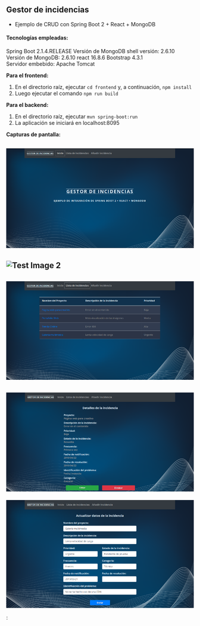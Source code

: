 ## Gestor de incidencias
* Ejemplo de CRUD con Spring Boot 2 + React + MongoDB

#### Tecnologías empleadas:
 
Spring Boot 2.1.4.RELEASE
Versión de MongoDB shell versión: 2.6.10
Versión de MongoDB: 2.6.10
react 16.8.6
Bootstrap 4.3.1  
Servidor embebido: Apache Tomcat

**Para el frontend:**

1. En el directorio raíz, ejecutar `cd frontend` y, a continuación, `npm install`
2. Luego ejecutar el comando `npm run build`

**Para el backend:**

1. En el directorio raíz, ejecutar `mvn spring-boot:run`
2. La aplicación se iniciará en localhost:8095

**Capturas de pantalla:**

![Test Image 1](/screenshots/Inicio.png)
---

![Test Image 2](/screenshots/AñadirIncidencia.png)
---

![Test Image 3](/screenshots/Lista.png)
---

![Test Image 4](/screenshots/Detalles.png)
---

![Test Image 5](/screenshots/Actualizar.png)




:














